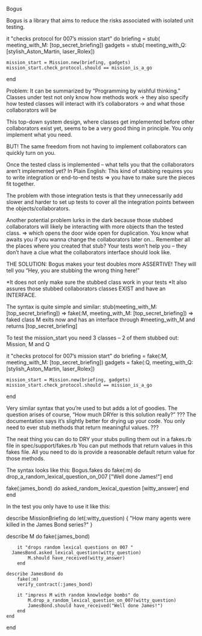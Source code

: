 Bogus

Bogus is a library that aims to reduce the risks associated with isolated unit testing.

it "checks protocol for 007’s mission start" do
  briefing = stub( meeting_with_M: [top_secret_briefing]) 
	gadgets  = stub( meeting_with_Q: [stylish_Aston_Martin, laser_Rolex])

	mission_start = Mission.new(briefing, gadgets)
	mission_start.check_protocol.should == mission_is_a_go
end

Problem:
It can be summarized by “Programming by wishful thinking.”
Classes under test not only know how methods work
-> they also specify how tested classes will interact with it’s collaborators
-> and what those collaborators will be

This top-down system design, where classes get implemented before other collaborators exist yet, seems to be a very good thing in principle. You only implement what you need.

BUT!
The same freedom from not having to implement collaborators can quickly turn on you.

Once the tested class is implemented – what tells you that the collaborators aren’t implemented yet?
In Plain English:
This kind of stabbing requires you to write integration or end-to-end tests => you have to make sure the pieces fit together.

The problem with those integration tests is that they unnecessarily add slower and harder to set up tests to cover all the integration points between the objects/collaborators.

Another potential problem lurks in the dark because those stubbed collaborators will likely be interacting with more objects than the tested class. => which opens the door wide open for duplication. You know what awaits you if you wanna change the collaborators later on... Remember all the places where you created that stub? Your tests won’t help you – they don’t have a clue what the collaborators interface should look like.

THE SOLUTION:
Bogus makes your test doubles more ASSERTIVE!
They will tell you “Hey, you are stubbing the wrong thing here!”

*It does not only make sure the stubbed class work in your tests
*It also assures those stubbed collaborators classes EXIST and have an INTERFACE.

The syntax is quite simple and similar:
stub(meeting_with_M: [top_secret_briefing])
=>
fake(:M, meeting_with_M: [top_secret_briefing])
=> faked class M exits now and has an interface through #meeting_with_M and returns [top_secret_briefing]

To test the mission_start you need 3 classes – 2 of them stubbed out:
Mission, M and Q

it "checks protocol for 007’s mission start" do
  briefing = fake(:M, meeting_with_M: [top_secret_briefing])
	gadgets  = fake(:Q, meeting_with_Q: [stylish_Aston_Martin, laser_Rolex])

	mission_start = Mission.new(briefing, gadgets)
	mission_start.check_protocol.should == mission_is_a_go
end

Very similar syntax that you’re used to but adds a lot of goodies.
The question arises of course, “How much DRYer is this solution really?”
???
The documentation says it’s slightly better for drying up your code. You only  need to ever stub methods that return meaningful values.
???

The neat thing you can do to DRY your stubs pulling them out in a fakes.rb file in spec/support/fakes.rb
You can put methods that return values in this fakes file. All you need to do is provide a reasonable default return value for those methods.

The syntax looks like this:
Bogus.fakes do
  fake(:m) do
    drop_a_random_lexical_question_on_007 ["Well done James!"]
	end

  fake(:james_bond) do
	  asked_random_lexical_question [witty_answer]
	end
end

In the test you only have to use it like this:

describe MissionBriefing do
  let(:witty_question) { "How many agents were killed in the James Bond series?" }

  describe M do
		fake(:james_bond)

		it "drops random lexical questions on 007 "
      JamesBond.asked_lexical_question(witty_question)			
			M.should have_received(witty_answer)
		end

	describe JamesBond do
		fake(:m)
		verify_contract(:james_bond)

		it "impress M with random knowledge bombs" do
			M.drop_a_random_lexical_question_on_007(witty_question)
			JamesBond.should have_received("Well done James!")
		end
	end
end









